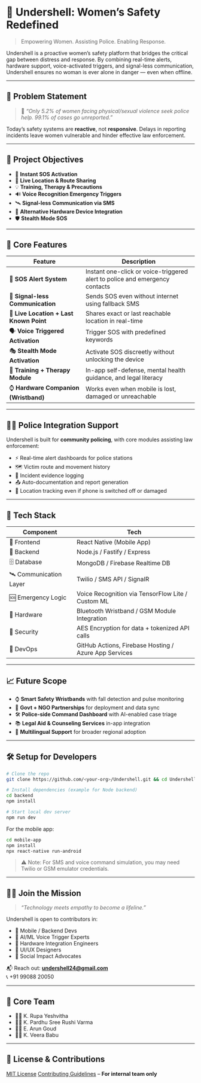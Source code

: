 
# 🚨 Undershell: Women’s Safety Redefined

> Empowering Women. Assisting Police. Enabling Response.

Undershell is a proactive women’s safety platform that bridges the critical gap between distress and response. By combining real-time alerts, hardware support, voice-activated triggers, and signal-less communication, Undershell ensures no woman is ever alone in danger — even when offline.

---

## 📌 Problem Statement

> 💬 _“Only 5.2% of women facing physical/sexual violence seek police help. 99.1% of cases go unreported.”_

Today’s safety systems are **reactive**, not **responsive**. Delays in reporting incidents leave women vulnerable and hinder effective law enforcement.

---

## 🎯 Project Objectives

- 🔴 **Instant SOS Activation**
- 📍 **Live Location & Route Sharing**
- 💡 **Training, Therapy & Precautions**
- 🔊 **Voice Recognition Emergency Triggers**
- 🛰️ **Signal-less Communication via SMS**
- 📲 **Alternative Hardware Device Integration**
- 🛡️ **Stealth Mode SOS**

---

## 🔧 Core Features

| Feature | Description |
|--------|-------------|
| 🔔 **SOS Alert System** | Instant one-click or voice-triggered alert to police and emergency contacts |
| 📶 **Signal-less Communication** | Sends SOS even without internet using fallback SMS |
| 📡 **Live Location + Last Known Point** | Shares exact or last reachable location in real-time |
| 🗣️ **Voice Triggered Activation** | Trigger SOS with predefined keywords |
| 🎭 **Stealth Mode Activation** | Activate SOS discreetly without unlocking the device |
| 🧠 **Training + Therapy Module** | In-app self-defense, mental health guidance, and legal literacy |
| ⌚ **Hardware Companion (Wristband)** | Works even when mobile is lost, damaged or unreachable |

---

## 👮‍♀️ Police Integration Support

Undershell is built for **community policing**, with core modules assisting law enforcement:

- ⚡ Real-time alert dashboards for police stations
- 🗺️ Victim route and movement history
- 🧾 Incident evidence logging
- 📤 Auto-documentation and report generation
- 📴 Location tracking even if phone is switched off or damaged

---

## 🧪 Tech Stack

| Component | Tech |
|----------|------|
| 🧠 Frontend | React Native (Mobile App) |
| 🧰 Backend | Node.js / Fastify / Express |
| 🗄️ Database | MongoDB / Firebase Realtime DB |
| 🛰️ Communication Layer | Twilio / SMS API / SignalR |
| 🆘 Emergency Logic | Voice Recognition via TensorFlow Lite / Custom ML |
| 📡 Hardware | Bluetooth Wristband / GSM Module Integration |
| 🔐 Security | AES Encryption for data + tokenized API calls |
| 🚀 DevOps | GitHub Actions, Firebase Hosting / Azure App Services |

---

## 📈 Future Scope

- ⌚ **Smart Safety Wristbands** with fall detection and pulse monitoring
- 🤝 **Govt + NGO Partnerships** for deployment and data sync
- 🛠️ **Police-side Command Dashboard** with AI-enabled case triage
- 📚 **Legal Aid & Counseling Services** in-app integration
- 💬 **Multilingual Support** for broader regional adoption

---

## 🛠️ Setup for Developers

```bash
# Clone the repo
git clone https://github.com/<your-org>/Undershell.git && cd Undershell

# Install dependencies (example for Node backend)
cd backend
npm install

# Start local dev server
npm run dev
```

For the mobile app:

```bash
cd mobile-app
npm install
npx react-native run-android
```

> ⚠️ Note: For SMS and voice command simulation, you may need Twilio or GSM emulator credentials.

---

## 🙋‍♀️ Join the Mission

> _“Technology meets empathy to become a lifeline.”_

Undershell is open to contributors in:

- 🚀 Mobile / Backend Devs
- 🧠 AI/ML Voice Trigger Experts
- 📡 Hardware Integration Engineers
- 🎨 UI/UX Designers
- 📣 Social Impact Advocates

📬 Reach out: **undershell24@gmail.com**  
📞 +91 99088 20050

---

## 👥 Core Team

- 👩‍💻 K. Rupa Yeshvitha
- 🧑‍💻 K. Pardhu Sree Rushi Varma
- 👨‍🔧 E. Arun Goud
- 👨‍💼 K. Veera Babu

---

## 📜 License & Contributions

[MIT License](./LICENSE)
[Contributing Guidelines](./CONTRIBUTING.md) – **For internal team only**

